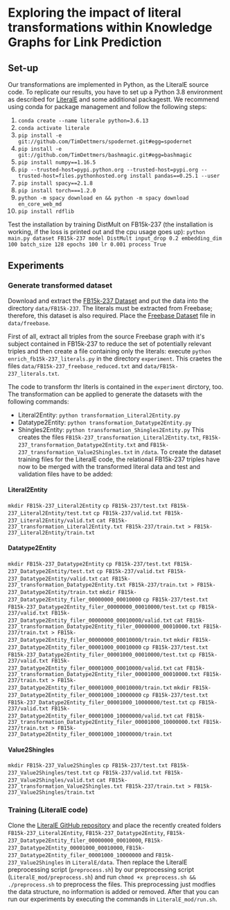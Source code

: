# Exploring the impact of literal transformations within Knowledge Graphs for Link Prediction


## Set-up 
Our transformations are implemented in Python, as the LiteralE source code. To replicate our results, 
you have to set up a Python 3.8 environment as described for [LiteralE](https://github.com/SmartDataAnalytics/LiteralE)
and some additional packagestt. 
We recommend using conda for package management and follow the following steps:
1. `conda create --name literale python=3.6.13`
2. `conda activate literale`
3. `pip install -e git://github.com/TimDettmers/spodernet.git#egg=spodernet`
4. `pip install -e git://github.com/TimDettmers/bashmagic.git#egg=bashmagic`
5. `pip install numpy==1.16.5`
6. `pip --trusted-host=pypi.python.org --trusted-host=pypi.org --trusted-host=files.pythonhosted.org install pandas==0.25.1 --user`
7. `pip install spacy==2.1.8`
8. `pip install torch===1.2.0`
9. `python -m spacy download en && python -m spacy download en_core_web_md`
10. `pip install rdflib`

Test the installation by training DistMult on FB15k-237 (the installation is working, if the loss is printed out and the cpu usage goes up): `python main.py dataset FB15k-237 model DistMult input_drop 0.2 embedding_dim 100 batch_size 128 epochs 100 lr 0.001 process True`


## Experiments 

### Generate transformed dataset

Download and extract the [FB15k-237 Dataset](https://www.microsoft.com/en-us/download/confirmation.aspx?id=52312) and put the data into the directory `data/FB15k-237`. The literals must be extracted from Freebase; therefore, this dataset is also required. Place  the [Freebase Dataset](https://developers.google.com/freebase#citing) file in `data/freebase`.

First of all, extract all triples from the source Freebase graph with it's subject contained in FB15k-237 to reduce the set of potentially relevant triples and then create a file containing only the literals: execute `python enrich_fb15k-237_literals.py` in the directory `experiment`. This craetes the files `data/FB15k-237_freebase_reduced.txt` and `data/FB15k-237_literals.txt`.

The code to transform thr literls is contained in the `experiment` dirctory, too. The transformation can be applied to generate the datasets with the following commands:
* Literal2Entity: `python transformation_Literal2Entity.py` 
* Datatype2Entity: `python transformation_Datatype2Entity.py` 
* Shingles2Entity: `python transformation_Shingles2Entity.py` 
This creates the files `FB15k-237_transformation_Literal2Entity.txt`, `FB15k-237_transformation_Datatype2Entity.txt` and `FB15k-237_transformation_Value2Shingles.txt` in `/data`. To create the dataset training files for the LiteralE code, the relational FB15k-237 triples have now to be merged with the transformed literal data and test and validation files have to be added:

#### Literal2Entity
`mkdir FB15k-237_Literal2Entity`
`cp FB15k-237/test.txt FB15k-237_Literal2Entity/test.txt` 
`cp FB15k-237/valid.txt FB15k-237_Literal2Entity/valid.txt` 
`cat FB15k-237_transformation_Literal2Entity.txt FB15k-237/train.txt > FB15k-237_Literal2Entity/train.txt`

#### Datatype2Entity 
`mkdir FB15k-237_Datatype2Entity`
`cp FB15k-237/test.txt FB15k-237_Datatype2Entity/test.txt` 
`cp FB15k-237/valid.txt FB15k-237_Datatype2Entity/valid.txt` 
`cat FB15k-237_transformation_Datatype2Entity.txt FB15k-237/train.txt > FB15k-237_Datatype2Entity/train.txt`
`mkdir FB15k-237_Datatype2Entity_filer_00000000_00010000`
`cp FB15k-237/test.txt FB15k-237_Datatype2Entity_filer_00000000_00010000/test.txt` 
`cp FB15k-237/valid.txt FB15k-237_Datatype2Entity_filer_00000000_00010000/valid.txt` 
`cat FB15k-237_transformation_Datatype2Entity_filer_00000000_00010000.txt FB15k-237/train.txt > FB15k-237_Datatype2Entity_filer_00000000_00010000/train.txt`
`mkdir FB15k-237_Datatype2Entity_filer_00001000_00010000`
`cp FB15k-237/test.txt FB15k-237_Datatype2Entity_filer_00001000_00010000/test.txt` 
`cp FB15k-237/valid.txt FB15k-237_Datatype2Entity_filer_00001000_00010000/valid.txt` 
`cat FB15k-237_transformation_Datatype2Entity_filer_00001000_00010000.txt FB15k-237/train.txt > FB15k-237_Datatype2Entity_filer_00001000_00010000/train.txt`
`mkdir FB15k-237_Datatype2Entity_filer_00001000_10000000`
`cp FB15k-237/test.txt FB15k-237_Datatype2Entity_filer_00001000_10000000/test.txt` 
`cp FB15k-237/valid.txt FB15k-237_Datatype2Entity_filer_00001000_10000000/valid.txt` 
`cat FB15k-237_transformation_Datatype2Entity_filer_00001000_10000000.txt FB15k-237/train.txt > FB15k-237_Datatype2Entity_filer_00001000_10000000/train.txt`

#### Value2Shingles
`mkdir FB15k-237_Value2Shingles`
`cp FB15k-237/test.txt FB15k-237_Value2Shingles/test.txt` 
`cp FB15k-237/valid.txt FB15k-237_Value2Shingles/valid.txt` 
`cat FB15k-237_transformation_Value2Shingles.txt FB15k-237/train.txt > FB15k-237_Value2Shingles/train.txt`


### Training (LiteralE code)
Clone the [LiteralE GitHub repository](https://github.com/SmartDataAnalytics/LiteralE) and place the recently created folders `FB15k-237_Literal2Entity`, `FB15k-237_Datatype2Entity`, `FB15k-237_Datatype2Entity_filer_00000000_00010000`, `FB15k-237_Datatype2Entity_00001000_00010000`, `FB15k-237_Datatype2Entity_filer_00001000_10000000` and `FB15k-237_Value2Shingles` in `LiteralE/data`. Then replace the LiteralE preprocessing script (`preprocess.sh`) by our preprocessing script (`LiteralE_mod/preprocess.sh`) and run `chmod +x preprocess.sh && ./preprocess.sh` to preprocess the files. This preprocessing just modfies the data structure, no information is added or removed. After that you can run our experiments by executing the commands in `LiteralE_mod/run.sh`.













 



